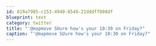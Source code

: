 ```yaml
---
id: 819a7985-c153-4940-8548-21dddff008df
blueprint: text
category: twitter
title: "'@mapmove SUure how's your 10:30 on Friday?"
caption: "'@mapmove SUure how's your 10:30 on Friday?"
---
```

